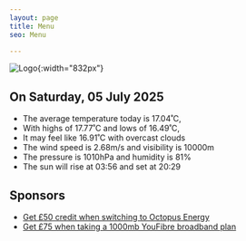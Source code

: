 ```yaml
---
layout: page
title: Menu
seo: Menu

---
```


![Logo](/images/logo.jpg){:width="832px"}

<!-- weather_marker starts -->
## On Saturday, 05 July 2025

- The average temperature today is 17.04˚C,
- With highs of 17.77˚C and lows of 16.49˚C,
- It may feel like 16.91˚C with overcast clouds
- The wind speed is 2.68m/s and visibility is 10000m
- The pressure is 1010hPa and humidity is 81%
- The sun will rise at 03:56 and set at 20:29

<!-- weather_marker ends -->

## Sponsors

- [Get £50 credit when switching to Octopus Energy](https://bit.ly/3oD1nnS)
- [Get £75 when taking a 1000mb YouFibre broadband plan](https://aklam.io/91zWhU?)
